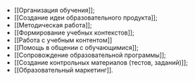 

- [[Организация обучения]];
- [[Создание идеи образовательного продукта]];
- [[Методическая работа]];
- [[Формирование учебных контекстов]];
- [[Работа с учебным контентом]]
- [[Помощь в общении с обучающимися]];
- [[Сопровождение образовательной программы]];
- [[Создание контрольных материалов (тестов, заданий)]];
- [[Образовательный маркетинг]].

